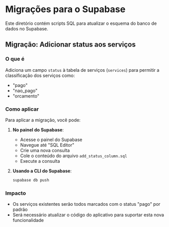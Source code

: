 # Migrações para o Supabase

Este diretório contém scripts SQL para atualizar o esquema do banco de dados no Supabase.

## Migração: Adicionar status aos serviços

### O que é
Adiciona um campo `status` à tabela de serviços (`services`) para permitir a classificação dos serviços como:
- "pago"
- "nao_pago" 
- "orcamento"

### Como aplicar
Para aplicar a migração, você pode:

1. **No painel do Supabase**:
   - Acesse o painel do Supabase
   - Navegue até "SQL Editor"
   - Crie uma nova consulta
   - Cole o conteúdo do arquivo `add_status_column.sql`
   - Execute a consulta

2. **Usando a CLI do Supabase**:
   ```bash
   supabase db push
   ```

### Impacto
- Os serviços existentes serão todos marcados com o status "pago" por padrão
- Será necessário atualizar o código do aplicativo para suportar esta nova funcionalidade 